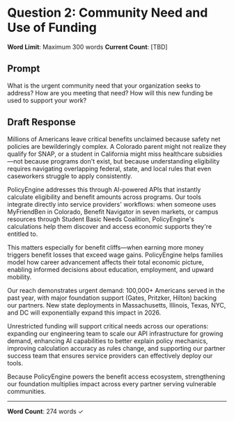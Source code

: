 # Question 2: Community Need and Use of Funding

**Word Limit**: Maximum 300 words
**Current Count**: [TBD]

## Prompt
What is the urgent community need that your organization seeks to address? How are you meeting that need? How will this new funding be used to support your work?

## Draft Response

Millions of Americans leave critical benefits unclaimed because safety net policies are bewilderingly complex. A Colorado parent might not realize they qualify for SNAP, or a student in California might miss healthcare subsidies—not because programs don't exist, but because understanding eligibility requires navigating overlapping federal, state, and local rules that even caseworkers struggle to apply consistently.

PolicyEngine addresses this through AI-powered APIs that instantly calculate eligibility and benefit amounts across programs. Our tools integrate directly into service providers' workflows: when someone uses MyFriendBen in Colorado, Benefit Navigator in seven markets, or campus resources through Student Basic Needs Coalition, PolicyEngine's calculations help them discover and access economic supports they're entitled to.

This matters especially for benefit cliffs—when earning more money triggers benefit losses that exceed wage gains. PolicyEngine helps families model how career advancement affects their total economic picture, enabling informed decisions about education, employment, and upward mobility.

Our reach demonstrates urgent demand: 100,000+ Americans served in the past year, with major foundation support (Gates, Pritzker, Hilton) backing our partners. New state deployments in Massachusetts, Illinois, Texas, NYC, and DC will exponentially expand this impact in 2026.

Unrestricted funding will support critical needs across our operations: expanding our engineering team to scale our API infrastructure for growing demand, enhancing AI capabilities to better explain policy mechanics, improving calculation accuracy as rules change, and supporting our partner success team that ensures service providers can effectively deploy our tools.

Because PolicyEngine powers the benefit access ecosystem, strengthening our foundation multiplies impact across every partner serving vulnerable communities.

---

**Word Count**: 274 words ✓
